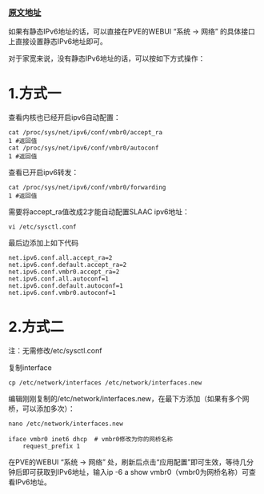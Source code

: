 ### [原文地址](https://www.icn.ink/pve/57.html)

如果有静态IPv6地址的话，可以直接在PVE的WEBUI “系统 -> 网络” 的具体接口上直接设置静态IPv6地址即可。

对于家宽来说，没有静态IPv6地址的话，可以按如下方式操作：

1.方式一
=====

查看内核也已经开启ipv6自动配置：

```
cat /proc/sys/net/ipv6/conf/vmbr0/accept_ra
1 #返回值
cat /proc/sys/net/ipv6/conf/vmbr0/autoconf
1 #返回值
```

查看已开启ipv6转发：

```
cat /proc/sys/net/ipv6/conf/vmbr0/forwarding
1 #返回值
```

需要将accept\_ra值改成2才能自动配置SLAAC ipv6地址：

```
vi /etc/sysctl.conf
```

最后边添加上如下代码

```
net.ipv6.conf.all.accept_ra=2
net.ipv6.conf.default.accept_ra=2
net.ipv6.conf.vmbr0.accept_ra=2
net.ipv6.conf.all.autoconf=1
net.ipv6.conf.default.autoconf=1
net.ipv6.conf.vmbr0.autoconf=1
```

2.方式二
=====

注：无需修改/etc/sysctl.conf

复制interface

```
cp /etc/network/interfaces /etc/network/interfaces.new
```

编辑刚刚复制的/etc/network/interfaces.new，在最下方添加（如果有多个网桥，可以添加多次）：

```
nano /etc/network/interfaces.new

iface vmbr0 inet6 dhcp  # vmbr0修改为你的网桥名称
    request_prefix 1
```

在PVE的WEBUI “系统 -> 网络” 处，刷新后点击“应用配置”即可生效，等待几分钟后即可获取到IPv6地址，输入ip -6 a show vmbr0（vmbr0为网桥名称）可查看IPv6地址。